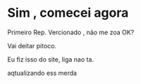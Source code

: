 # Sim , comecei agora
 Primeiro Rep. Vercionado , não me zoa OK?

Vai deitar pitoco.

Eu fiz isso do site, liga nao ta.

aqtualizando ess merda
